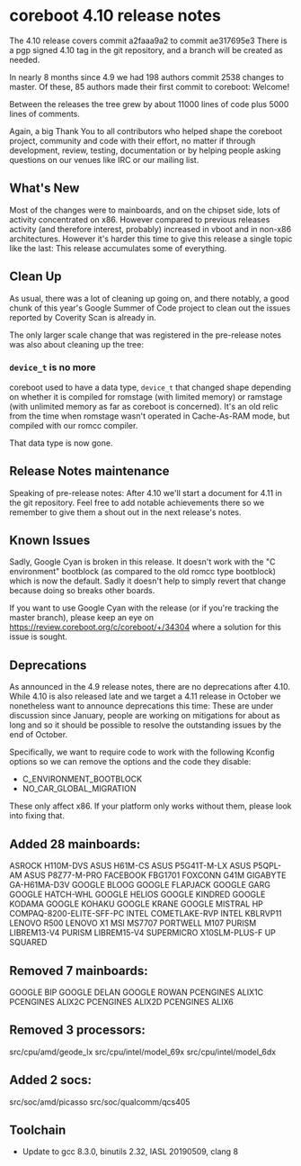 coreboot 4.10 release notes
===========================

The 4.10 release covers commit a2faaa9a2 to commit ae317695e3
There is a pgp signed 4.10 tag in the git repository, and a branch will
be created as needed.

In nearly 8 months since 4.9 we had 198 authors commit 2538 changes
to master.  Of these, 85 authors made their first commit to coreboot:
Welcome!

Between the releases the tree grew by about 11000 lines of code plus
5000 lines of comments.

Again, a big Thank You to all contributors who helped shape the coreboot
project, community and code with their effort, no matter if through
development, review, testing, documentation or by helping people asking
questions on our venues like IRC or our mailing list.

What's New
----------

Most of the changes were to mainboards, and on the chipset side, lots
of activity concentrated on x86. However compared to previous releases
activity (and therefore interest, probably) increased in vboot and in
non-x86 architectures. However it's harder this time to give this release
a single topic like the last: This release accumulates some of everything.

Clean Up
--------
As usual, there was a lot of cleaning up going on, and there notably,
a good chunk of this year's Google Summer of Code project to clean out
the issues reported by Coverity Scan is already in.

The only larger scale change that was registered in the pre-release
notes was also about cleaning up the tree:

### `device_t` is no more
coreboot used to have a data type, `device_t` that changed shape depending on
whether it is compiled for romstage (with limited memory) or ramstage (with
unlimited memory as far as coreboot is concerned). It's an old relic from the
time when romstage wasn't operated in Cache-As-RAM mode, but compiled with
our romcc compiler.

That data type is now gone.

Release Notes maintenance
-------------------------
Speaking of pre-release notes: After 4.10 we'll start a document for
4.11 in the git repository. Feel free to add notable achievements there
so we remember to give them a shout out in the next release's notes.

Known Issues
------------
Sadly, Google Cyan is broken in this release. It doesn't work with the
"C environment" bootblock (as compared to the old romcc type bootblock)
which is now the default. Sadly it doesn't help to simply revert that
change because doing so breaks other boards.

If you want to use Google Cyan with the release (or if
you're tracking the master branch), please keep an eye on
https://review.coreboot.org/c/coreboot/+/34304 where a solution for this
issue is sought.

Deprecations
------------
As announced in the 4.9 release notes, there are no deprecations after 4.10.
While 4.10 is also released late and we target a 4.11 release in October we
nonetheless want to announce deprecations this time: These are under
discussion since January, people are working on mitigations for about as long
and so it should be possible to resolve the outstanding issues by the end of
October.

Specifically, we want to require code to work with the following Kconfig
options so we can remove the options and the code they disable:

* C\_ENVIRONMENT\_BOOTBLOCK
* NO\_CAR\_GLOBAL\_MIGRATION

These only affect x86. If your platform only works without them, please
look into fixing that.

Added 28 mainboards:
--------------------
ASROCK H110M-DVS
ASUS H61M-CS
ASUS P5G41T-M-LX
ASUS P5QPL-AM
ASUS P8Z77-M-PRO
FACEBOOK FBG1701
FOXCONN G41M
GIGABYTE GA-H61MA-D3V
GOOGLE BLOOG
GOOGLE FLAPJACK
GOOGLE GARG
GOOGLE HATCH-WHL
GOOGLE HELIOS
GOOGLE KINDRED
GOOGLE KODAMA
GOOGLE KOHAKU
GOOGLE KRANE
GOOGLE MISTRAL
HP COMPAQ-8200-ELITE-SFF-PC
INTEL COMETLAKE-RVP
INTEL KBLRVP11
LENOVO R500
LENOVO X1
MSI MS7707
PORTWELL M107
PURISM LIBREM13-V4
PURISM LIBREM15-V4
SUPERMICRO X10SLM-PLUS-F
UP SQUARED

Removed 7 mainboards:
---------------------
GOOGLE BIP
GOOGLE DELAN
GOOGLE ROWAN
PCENGINES ALIX1C
PCENGINES ALIX2C
PCENGINES ALIX2D
PCENGINES ALIX6

Removed 3 processors:
---------------------
src/cpu/amd/geode\_lx
src/cpu/intel/model\_69x
src/cpu/intel/model\_6dx

Added 2 socs:
-------------
src/soc/amd/picasso
src/soc/qualcomm/qcs405

Toolchain
---------
* Update to gcc 8.3.0, binutils 2.32, IASL 20190509, clang 8
